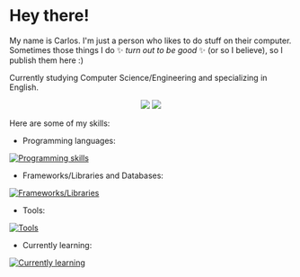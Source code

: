 # Hey there! 

My name is Carlos. I'm just a person who likes to do stuff on their computer. Sometimes those things I do ✨ *turn out to be good* ✨ (or so I believe), so I publish them here :)

Currently studying Computer Science/Engineering and specializing in English.

<p align="center">
    <img src="https://github-readme-stats.vercel.app/api?username=justcarlux&show_icons=true&theme=transparent&hide_rank=true&hide_title=true"></img>
    <img src="https://github-readme-stats.vercel.app/api/top-langs/?username=justcarlux&layout=compact&theme=transparent"></img>
</p>

Here are some of my skills:

- Programming languages:

[![Programming skills](https://skillicons.dev/icons?i=html,css,js,ts,python,java,cs)](https://skillicons.dev)

- Frameworks/Libraries and Databases:

[![Frameworks/Libraries](https://skillicons.dev/icons?i=discordjs,bootstrap,sequelize,express,electron,react,nextjs,tailwind,mongodb,mysql)](https://skillicons.dev)

- Tools:

[![Tools](https://skillicons.dev/icons?i=figma,git,idea,eclipse,vscode,maven,visualstudio,ps,mint)](https://skillicons.dev)

- Currently learning:

[![Currently learning](https://skillicons.dev/icons?i=rust,cpp)](https://skillicons.dev)
